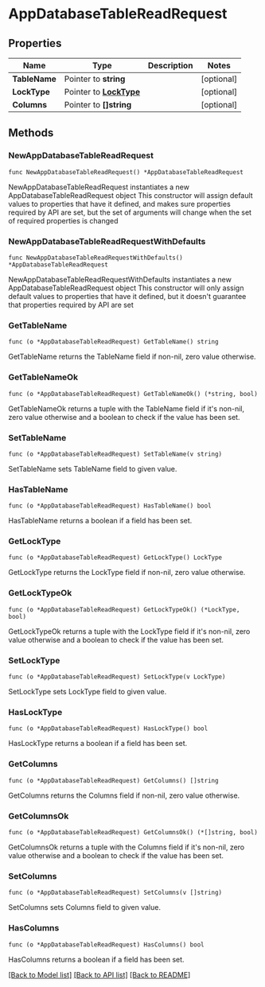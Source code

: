 # AppDatabaseTableReadRequest

## Properties

Name | Type | Description | Notes
------------ | ------------- | ------------- | -------------
**TableName** | Pointer to **string** |  | [optional] 
**LockType** | Pointer to [**LockType**](LockType.md) |  | [optional] 
**Columns** | Pointer to **[]string** |  | [optional] 

## Methods

### NewAppDatabaseTableReadRequest

`func NewAppDatabaseTableReadRequest() *AppDatabaseTableReadRequest`

NewAppDatabaseTableReadRequest instantiates a new AppDatabaseTableReadRequest object
This constructor will assign default values to properties that have it defined,
and makes sure properties required by API are set, but the set of arguments
will change when the set of required properties is changed

### NewAppDatabaseTableReadRequestWithDefaults

`func NewAppDatabaseTableReadRequestWithDefaults() *AppDatabaseTableReadRequest`

NewAppDatabaseTableReadRequestWithDefaults instantiates a new AppDatabaseTableReadRequest object
This constructor will only assign default values to properties that have it defined,
but it doesn't guarantee that properties required by API are set

### GetTableName

`func (o *AppDatabaseTableReadRequest) GetTableName() string`

GetTableName returns the TableName field if non-nil, zero value otherwise.

### GetTableNameOk

`func (o *AppDatabaseTableReadRequest) GetTableNameOk() (*string, bool)`

GetTableNameOk returns a tuple with the TableName field if it's non-nil, zero value otherwise
and a boolean to check if the value has been set.

### SetTableName

`func (o *AppDatabaseTableReadRequest) SetTableName(v string)`

SetTableName sets TableName field to given value.

### HasTableName

`func (o *AppDatabaseTableReadRequest) HasTableName() bool`

HasTableName returns a boolean if a field has been set.

### GetLockType

`func (o *AppDatabaseTableReadRequest) GetLockType() LockType`

GetLockType returns the LockType field if non-nil, zero value otherwise.

### GetLockTypeOk

`func (o *AppDatabaseTableReadRequest) GetLockTypeOk() (*LockType, bool)`

GetLockTypeOk returns a tuple with the LockType field if it's non-nil, zero value otherwise
and a boolean to check if the value has been set.

### SetLockType

`func (o *AppDatabaseTableReadRequest) SetLockType(v LockType)`

SetLockType sets LockType field to given value.

### HasLockType

`func (o *AppDatabaseTableReadRequest) HasLockType() bool`

HasLockType returns a boolean if a field has been set.

### GetColumns

`func (o *AppDatabaseTableReadRequest) GetColumns() []string`

GetColumns returns the Columns field if non-nil, zero value otherwise.

### GetColumnsOk

`func (o *AppDatabaseTableReadRequest) GetColumnsOk() (*[]string, bool)`

GetColumnsOk returns a tuple with the Columns field if it's non-nil, zero value otherwise
and a boolean to check if the value has been set.

### SetColumns

`func (o *AppDatabaseTableReadRequest) SetColumns(v []string)`

SetColumns sets Columns field to given value.

### HasColumns

`func (o *AppDatabaseTableReadRequest) HasColumns() bool`

HasColumns returns a boolean if a field has been set.


[[Back to Model list]](../README.md#documentation-for-models) [[Back to API list]](../README.md#documentation-for-api-endpoints) [[Back to README]](../README.md)


